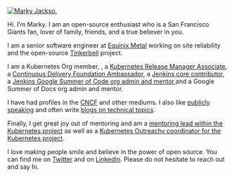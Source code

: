 [![Marky Jackso.](https://www.linkpicture.com/q/IMG_0669.jpg)](https://www.linkedin.com/in/marky-jackson/)

Hi. I’m Marky. I am an open-source enthusiast who is a San Francisco Giants fan, lover of family, friends, and a true believer in you.

I am a senior software engineer at [Equinix Metal](https://metal.equinix.com) working on site reliability and the open-source [Tinkerbell](https://tinkerbell.org) project.

I am a Kubernetes Org member, , a [Kubernetes Release Manager Associate](https://github.com/markyjackson-taulia/sig-release/blob/master/release-managers.md), a [Continuous Delivery Foundation Ambassador](https://cd.foundation/ambassador-program-overview-application/community-ambassador-cohort20/), a [Jenkins core contributor](https://www.jenkins.io/blog/authors/markyjackson-taulia/), a [Jenkins Google Summer of Code org admin and mentor](https://www.jenkins.io/sigs/gsoc/),and a Google Summer of Docs org admin and mentor.

I have had profiles in the [CNCF](https://www.cncf.io/blog/2020/02/18/why-i-contribute-to-the-open-source-community-and-you-should-too/) and other mediums. I also like [publicly speaking](https://www.youtube.com/watch?v=h4hKSXjCqyI) and often write [blogs on technical topics](https://cd.foundation/blog/2020/05/29/mlops-an-introduction/).

Finally, I get great joy out of mentoring and am a [mentoring lead within the Kubernetes project](https://github.com/kubernetes/community/blob/master/mentoring/OWNERS#L6) as well as a [Kubernetes Outreachy coordinator for the Kubernetes project](https://www.outreachy.org/communities/cfp/kubernetes/).

I love making people smile and believe in the power of open source. You can find me on [Twitter](https://twitter.com/markyjackson5) and on [LinkedIn](https://www.linkedin.com/in/marky-jackson/).
Please do not hesitate to reach out and say hi.
